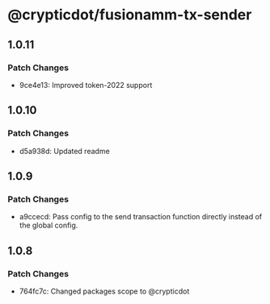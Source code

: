 # @crypticdot/fusionamm-tx-sender

## 1.0.11

### Patch Changes

- 9ce4e13: Improved token-2022 support

## 1.0.10

### Patch Changes

- d5a938d: Updated readme

## 1.0.9

### Patch Changes

- a9ccecd: Pass config to the send transaction function directly instead of the global config.

## 1.0.8

### Patch Changes

- 764fc7c: Changed packages scope to @crypticdot
